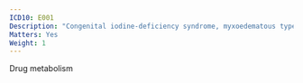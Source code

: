 ```yaml
---
ICD10: E001
Description: "Congenital iodine-deficiency syndrome, myxoedematous type"
Matters: Yes
Weight: 1
---
```

Drug metabolism
